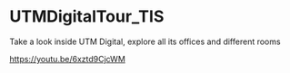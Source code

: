 # UTMDigitalTour_TIS
Take a look inside UTM Digital, explore all its offices and different rooms

https://youtu.be/6xztd9CjcWM
